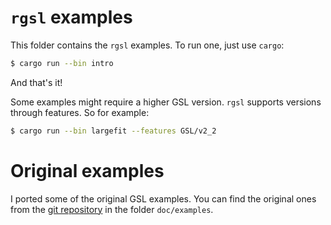 # `rgsl` examples

This folder contains the `rgsl` examples. To run one, just use `cargo`:

```bash
$ cargo run --bin intro
```

And that's it!

Some examples might require a higher GSL version. `rgsl` supports versions through features.
So for example:

```bash
$ cargo run --bin largefit --features GSL/v2_2
```

# Original examples

I ported some of the original GSL examples. You can find the original ones from the
[git repository](git://git.savannah.gnu.org/gsl.git) in the folder `doc/examples`.
